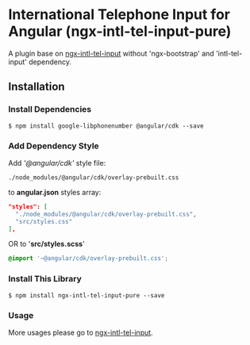 # International Telephone Input for Angular (ngx-intl-tel-input-pure)

A plugin base on [ngx-intl-tel-input](https://github.com/webcat12345/ngx-intl-tel-input) without 'ngx-bootstrap' and 'intl-tel-input' dependency.

## Installation

### Install Dependencies

`$ npm install google-libphonenumber @angular/cdk --save`

### Add Dependency Style

Add _'@angular/cdk'_ style file:

`./node_modules/@angular/cdk/overlay-prebuilt.css`

to **angular.json** styles array:

```json
"styles": [
  "./node_modules/@angular/cdk/overlay-prebuilt.css",
  "src/styles.css"
],
```
OR to '**src/styles.scss**'
```css
@import '~@angular/cdk/overlay-prebuilt.css';
```


### Install This Library

`$ npm install ngx-intl-tel-input-pure --save`


### Usage

More usages please go to [ngx-intl-tel-input](https://github.com/webcat12345/ngx-intl-tel-input).
